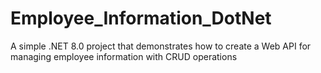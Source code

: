 # Employee_Information_DotNet
A simple .NET 8.0 project that demonstrates how to create a Web API for managing employee information with CRUD operations
